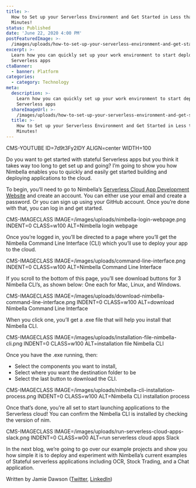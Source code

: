 ```yaml
---
title: >-
  How to Set up your Serverless Environment and Get Started in Less than 2
  Minutes!
status: Published
date: 'June 22, 2020 4:00 PM'
postFeaturedImage: >-
  /images/uploads/how-to-set-up-your-serverless-environment-and-get-started-in-less-than-2-minutes-banner-newww.png
excerpt: >-
  Learn how you can quickly set up your work environment to start deploying
  Serverless apps
ctaBanner:
  - banner: Platform
categories:
  - category: Technology
meta:
  description: >-
    Learn how you can quickly set up your work environment to start deploying
    Serverless apps
  shareImageUrl: >-
    /images/uploads/how-to-set-up-your-serverless-environment-and-get-started-in-less-than-2-minutes-banner-newww.png
  title: >-
    How to Set up your Serverless Environment and Get Started in Less than 2
    Minutes!
---
```

CMS-YOUTUBE ID=7d9t3Fy2IDY ALIGN=center WIDTH=100

Do you want to get started with stateful Serverless apps but you think it takes way too long to get set up and going? I’m going to show you how Nimbella enables you to quickly and easily get started building and deploying applications to the cloud.

To begin, you’ll need to go to Nimbella’s [Serverless Cloud App Development Website](https://nimbella.com) and create an account. You can either use your email and create a password. Or you can sign up using your GitHub account. Once you’re done with that, you can log in and get started.

CMS-IMAGECLASS IMAGE=/images/uploads/nimbella-login-webpage.png INDENT=0 CLASS=w100 ALT=Nimbella login webpage

Once you’re logged in, you’ll be directed to a page where you’ll get the Nimbella Command Line Interface (CLI) which you’ll use to deploy your app to the cloud. 

CMS-IMAGECLASS IMAGE=/images/uploads/command-line-interface.png INDENT=0 CLASS=w100 ALT=Nimbella Command Line Interface

If you scroll to the bottom of this page, you’ll see download buttons for 3 Nimbella CLI’s, as shown below: One each for Mac, Linux, and Windows. 

CMS-IMAGECLASS IMAGE=/images/uploads/download-nimbella-command-line-interface.png INDENT=0 CLASS=w100 ALT=download Nimbella Command Line Interface

When you click one, you’ll get a .exe file that will help you install that Nimbella CLI. 

CMS-IMAGECLASS IMAGE=/images/uploads/installation-file-nimbella-cli.png INDENT=0 CLASS=w100 ALT=installation file Nimbella CLI

Once you have the .exe running, then:

* Select the components you want to install, 
* Select where you want the destination folder to be
* Select the last button to download the CLI.

CMS-IMAGECLASS IMAGE=/images/uploads/nimbella-cli-installation-process.png INDENT=0 CLASS=w100 ALT=Nimbella CLI installation process

Once that’s done, you’re all set to start launching applications to the Serverless cloud! You can confirm the Nimbella CLI is installed by checking the version of nim.

CMS-IMAGECLASS IMAGE=/images/uploads/run-serverless-cloud-apps-slack.png INDENT=0 CLASS=w00 ALT=run serverless cloud apps Slack

In the next blog, we’re going to go over our example projects and show you how simple it is to deploy and experiment with Nimbella’s current examples of Stateful serverless applications including OCR, Stock Trading, and a Chat application.

Written by Jamie Dawson ([Twitter](https://twitter.com/JamieDawsonCode), [LinkedIn](https://www.linkedin.com/in/jamie-dawson-205351113/))
